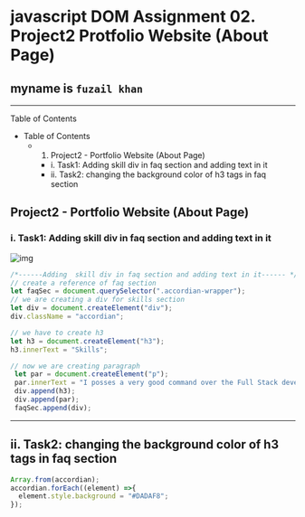# javascript DOM Assignment 02. Project2 Protfolio Website (About Page)
## myname is `fuzail khan`
___
Table of Contents

   - Table of Contents
       * 1. Project2 - Portfolio Website (About Page)
           * i. Task1: Adding  skill div in faq section and adding text in it
           * ii. Task2: changing the background color of h3 tags in faq section

##  Project2 - Portfolio Website (About Page)

### i. Task1: Adding  skill div in faq section and adding text in it


![img](.\thirdAssignmentImage\task1Output.png)
```javascript
/*------Adding  skill div in faq section and adding text in it------ */
// create a reference of faq section
let faqSec = document.querySelector(".accordian-wrapper");
// we are creating a div for skills section
let div = document.createElement("div");
div.className = "accordian";

// we have to create h3 
let h3 = document.createElement("h3");
h3.innerText = "Skills";

// now we are creating paragraph
 let par = document.createElement("p");
 par.innerText = "I posses a very good command over the Full Stack developement technologies like MERN which can be seen in my work over the gitHub ";
 div.append(h3);
 div.append(par);
 faqSec.append(div);
```
---
##  ii. Task2: changing the background color of h3 tags in faq section

```javascript
Array.from(accordian);
accordian.forEach((element) =>{
  element.style.background = "#DADAF8";
});
```

